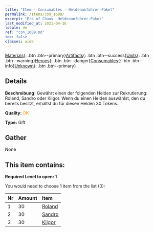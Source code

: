 ```yaml
---
title: "Item - Consumables - Heldenanführer-Paket"
permalink: /Items/con_1689/
excerpt: "Era of Chaos  Heldenanführer-Paket"
last_modified_at: 2021-04-16
locale: de
ref: "con_1689.md"
toc: false
classes: wide
---
```

 [Materials](/de/Items/){: .btn .btn--primary}[Artifacts](/de/Items/Artifacts/){: .btn .btn--success}[Units](/de/Items/Units/){: .btn .btn--warning}[Heroes](/de/Items/Heroes/){: .btn .btn--danger}[Consumables](/de/Items/Consumables/){: .btn .btn--info}[Unknown](/de/Items/Unknown/){: .btn .btn--primary}

## Details
 **Beschreibung:** Gewährt einen der folgenden Helden zur Rekrutierung: Roland, Sandro oder Kilgor. Wenn du einen Helden auswählst, den du bereits besitzt, erhältst du für diesen Helden 30 Tokens.

 **Quality:** <span style="color: #FF8C00">OK</span>

 **Type:** Gift

## Gather

  None

## This item contains:

 **Required Level to open:** 1

 You would need to choose 1 item from the list (0):

  | Nr | Amount |     Item    |
  |:---|:-------|:------------|
  | 1 | 30 | [Roland](/de/Items/her_362/) |  | 
  | 2 | 30 | [Sandro](/de/Items/her_371/) |  | 
  | 3 | 30 | [Kilgor](/de/Items/her_374/) |  | 
